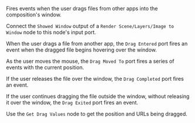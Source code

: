 Fires events when the user drags files from other apps into the composition's window.

Connect the `Showed Window` output of a `Render Scene/Layers/Image to Window` node to this node's input port.

When the user drags a file from another app, the `Drag Entered` port fires an event when the dragged file begins hovering over the window.

As the user moves the mouse, the `Drag Moved To` port fires a series of events with the current position.

If the user releases the file over the window, the `Drag Completed` port fires an event.

If the user continues dragging the file outside the window, without releasing it over the window, the `Drag Exited` port fires an event.

Use the `Get Drag Values` node to get the position and URLs being dragged.
